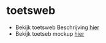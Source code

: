# toetsweb

* Bekijk toetsweb Beschrijving [hier](https://werkgroep-toetsen-op-afstand.github.io/toetsweb/mockup/ToetswebBeschrijving.html)
* Bekijk toetseb mockup [hier](https://werkgroep-toetsen-op-afstand.github.io/toetsweb/mockup/ToetswebMockUp.html)
